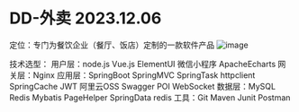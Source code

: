 # DD-外卖  2023.12.06
定位：专门为餐饮企业（餐厅、饭店）定制的一款软件产品
![image](https://github.com/02cx/DDtakeaway/assets/89085479/71b8d7ed-7724-4a1c-85a4-55b59b472d34)

技术选型：
  用户层：node.js  Vue.js  ElementUI  微信小程序  ApacheEcharts
  网关层：Nginx
  应用层：SpringBoot  SpringMVC  SpringTask  httpclient  SpringCache  JWT  阿里云OSS  Swagger  POI  WebSocket
  数据层：MySQL  Redis  Mybatis  PageHelper  SpringData redis
  工具：Git  Maven  Junit  Postman
